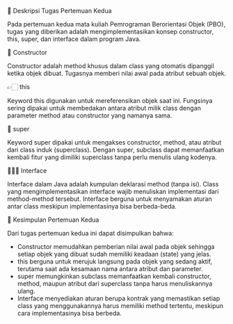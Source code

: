 📖 Deskripsi Tugas Pertemuan Kedua

Pada pertemuan kedua mata kuliah Pemrograman Berorientasi Objek (PBO), tugas yang diberikan adalah mengimplementasikan konsep constructor, this, super, dan interface dalam program Java.

👀 Constructor

Constructor adalah method khusus dalam class yang otomatis dipanggil ketika objek dibuat. Tugasnya memberi nilai awal pada atribut sebuah objek.

👉🏻 this

Keyword this digunakan untuk mereferensikan objek saat ini. Fungsinya sering dipakai untuk membedakan antara atribut milik class dengan parameter method atau constructor yang namanya sama.

🦾 super

Keyword super dipakai untuk mengakses constructor, method, atau atribut dari class induk (superclass). Dengan super, subclass dapat memanfaatkan kembali fitur yang dimiliki superclass tanpa perlu menulis ulang kodenya.

💁🏻‍♀️ Interface

Interface dalam Java adalah kumpulan deklarasi method (tanpa isi). Class yang mengimplementasikan interface wajib menuliskan implementasi dari method-method tersebut. Interface berguna untuk menyamakan aturan antar class meskipun implementasinya bisa berbeda-beda.

📝 Kesimpulan Pertemuan Kedua

Dari tugas pertemuan kedua ini dapat disimpulkan bahwa:
- Constructor memudahkan pemberian nilai awal pada objek sehingga setiap objek yang dibuat sudah memiliki keadaan (state) yang jelas.
- this berguna untuk merujuk langsung pada objek yang sedang aktif, terutama saat ada kesamaan nama antara atribut dan parameter.
- super memungkinkan subclass memanfaatkan kembali constructor, method, maupun atribut dari superclass tanpa harus menuliskannya ulang.
- Interface menyediakan aturan berupa kontrak yang memastikan setiap class yang menggunakannya harus memiliki method tertentu, meskipun cara implementasinya bisa berbeda.
